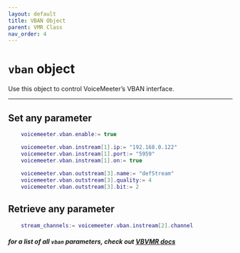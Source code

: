```yaml
---
layout: default
title: VBAN Object
parent: VMR Class
nav_order: 4
---
```

# `vban` object

Use this object to control VoiceMeeter’s VBAN interface.

---
## Set any parameter

```lua
    voicemeeter.vban.enable:= true

    voicemeeter.vban.instream[1].ip:= "192.168.0.122"
    voicemeeter.vban.instream[1].port:= "5959"
    voicemeeter.vban.instream[1].on:= true
    
    voicemeeter.vban.outstream[3].name:= "defStream"
    voicemeeter.vban.outstream[3].quality:= 4
    voicemeeter.vban.outstream[3].bit:= 2
```

## Retrieve any parameter
```lua
    stream_channels:= voicemeeter.vban.instream[2].channel
```

##### for a list of all `vban` parameters, check out [VBVMR docs](http://download.vb-audio.com/Download_CABLE/VoicemeeterRemoteAPI.pdf#page=17)
